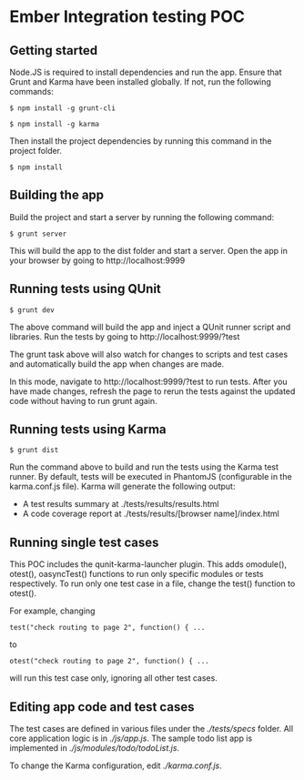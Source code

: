 Ember Integration testing POC
=============================

Getting started
---------------

Node.JS is required to install dependencies and run the app. Ensure that Grunt and Karma have been installed globally. If not, run the following commands:

```
$ npm install -g grunt-cli

$ npm install -g karma
```

Then install the project dependencies by running this command in the project folder.

```
$ npm install
```


Building the app
----------------

Build the project and start a server by running the following command:

```
$ grunt server
```

This will build the app to the dist folder and start a server. Open the app in your browser by going to http://localhost:9999


Running tests using QUnit
-------------------------

```
$ grunt dev
```

The above command will build the app and inject a QUnit runner script and libraries. Run the tests by going to http://localhost:9999/?test

The grunt task above will also watch for changes to scripts and test cases and automatically build the app when changes are made.

In this mode, navigate to http://localhost:9999/?test to run tests. After you have made changes, refresh the page to rerun the tests against the updated code without having to run grunt again. 


Running tests using Karma
-------------------------

```
$ grunt dist
```

Run the command above to build and run the tests using the Karma test runner. By default, tests will be executed in PhantomJS (configurable in the karma.conf.js file). Karma will generate the following output:

* A test results summary at ./tests/results/results.html
* A code coverage report at ./tests/results/[browser name]/index.html

Running single test cases
-------------------------

This POC includes the qunit-karma-launcher plugin. This adds omodule(), otest(), oasyncTest() functions to run only specific modules or tests respectively. To run only one test case in a file, change the test() function to otest().

For example, changing 

```
test("check routing to page 2", function() { ...
```

to 

```
otest("check routing to page 2", function() { ...
```

will run this test case only, ignoring all other test cases.


Editing app code and test cases
-------------------------------

The test cases are defined in various files under the *./tests/specs* folder. All core application logic is in *./js/app.js*. The sample todo list app is implemented in *./js/modules/todo/todoList.js*. 

To change the Karma configuration, edit *./karma.conf.js*.
